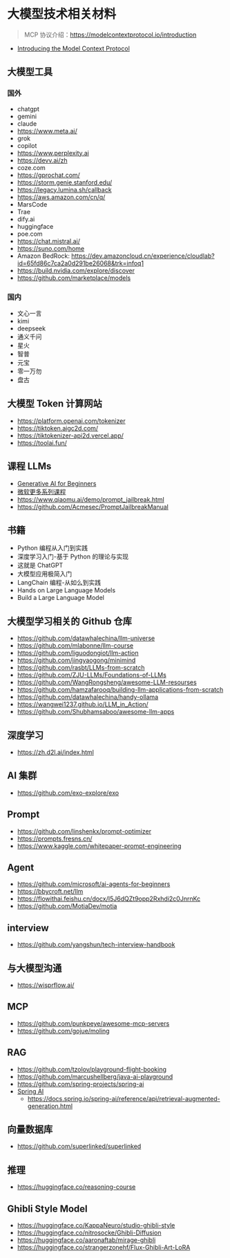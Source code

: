 # 大模型技术相关材料

> MCP 协议介绍：https://modelcontextprotocol.io/introduction

- [Introducing the Model Context Protocol](https://www.anthropic.com/news/model-context-protocol)

## 大模型工具

### 国外

- chatgpt
- gemini
- claude
- https://www.meta.ai/
- grok
- copilot
- https://www.perplexity.ai
- https://devv.ai/zh
- coze.com
- https://gprochat.com/
- https://storm.genie.stanford.edu/
- https://legacy.lumina.sh/callback
- https://aws.amazon.com/cn/q/
- MarsCode
- Trae
- dify.ai
- huggingface
- poe.com
- https://chat.mistral.ai/
- https://suno.com/home
- Amazon BedRock: https://dev.amazoncloud.cn/experience/cloudlab?id=65fd86c7ca2a0d291be26068&trk=infoq1
- https://build.nvidia.com/explore/discover
- https://github.com/marketplace/models

### 国内

- 文心一言
- kimi
- deepseek
- 通义千问
- 星火
- 智普
- 元宝
- 零一万勿
- 盘古

## 大模型 Token 计算网站

- https://platform.openai.com/tokenizer
- https://tiktoken.aigc2d.com/
- https://tiktokenizer-api2d.vercel.app/
- https://toolai.fun/

## 课程 LLMs

- [Generative AI for Beginners](https://microsoft.github.io/generative-ai-for-beginners/#/translations/cn/)
- [微软更多系列课程](https://microsoft.github.io/generative-ai-for-beginners/#/translations/cn/?id=%f0%9f%8e%92-%e6%9b%b4%e5%a4%9a%e7%b3%bb%e5%88%97%e8%af%be%e7%a8%8b)
- https://www.qiaomu.ai/demo/prompt_jailbreak.html
- https://github.com/Acmesec/PromptJailbreakManual

## 书籍

- Python 编程从入门到实践
- 深度学习入门-基于 Python 的理论与实现
- 这就是 ChatGPT
- 大模型应用极简入门
- LangChain 编程-从如么到实践
- Hands on Large Language Models
- Build a Large Language Model

## 大模型学习相关的 Github 仓库

- https://github.com/datawhalechina/llm-universe
- https://github.com/mlabonne/llm-course
- https://github.com/liguodongiot/llm-action
- https://github.com/jingyaogong/minimind
- https://github.com/rasbt/LLMs-from-scratch
- https://github.com/ZJU-LLMs/Foundations-of-LLMs
- https://github.com/WangRongsheng/awesome-LLM-resourses
- https://github.com/hamzafarooq/building-llm-applications-from-scratch
- https://github.com/datawhalechina/handy-ollama
- https://wangwei1237.github.io/LLM_in_Action/
- https://github.com/Shubhamsaboo/awesome-llm-apps

## 深度学习

- https://zh.d2l.ai/index.html

## AI 集群

- https://github.com/exo-explore/exo

## Prompt

- https://github.com/linshenkx/prompt-optimizer
- https://prompts.fresns.cn/
- https://www.kaggle.com/whitepaper-prompt-engineering

## Agent

- https://github.com/microsoft/ai-agents-for-beginners
- https://bbycroft.net/llm
- https://flowithai.feishu.cn/docx/I5J6dQZt9opp2Rxhdi2c0JnrnKc
- https://github.com/MotiaDev/motia

## interview

- https://github.com/yangshun/tech-interview-handbook

## 与大模型沟通

- https://wisprflow.ai/

## MCP

- https://github.com/punkpeye/awesome-mcp-servers
- https://github.com/gojue/moling

## RAG

- https://github.com/tzolov/playground-flight-booking
- https://github.com/marcushellberg/java-ai-playground
- https://github.com/spring-projects/spring-ai
- [Spring AI](https://www.youtube.com/watch?v=9Crrhz0pm8s)
  - https://docs.spring.io/spring-ai/reference/api/retrieval-augmented-generation.html

## 向量数据库

- https://github.com/superlinked/superlinked

## 推理

- https://huggingface.co/reasoning-course

## Ghibli Style Model

- https://huggingface.co/KappaNeuro/studio-ghibli-style
- https://huggingface.co/nitrosocke/Ghibli-Diffusion
- https://huggingface.co/aaronaftab/mirage-ghibli
- https://huggingface.co/strangerzonehf/Flux-Ghibli-Art-LoRA

